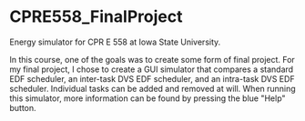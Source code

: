 # CPRE558_FinalProject
Energy simulator for CPR E 558 at Iowa State University.

In this course, one of the goals was to create some form of final project. For my final project, I chose to create a GUI simulator that compares a standard EDF scheduler, an inter-task DVS EDF scheduler, and an intra-task DVS EDF scheduler. Individual tasks can be added and removed at will. When running this simulator, more information can be found by pressing the blue "Help" button.
